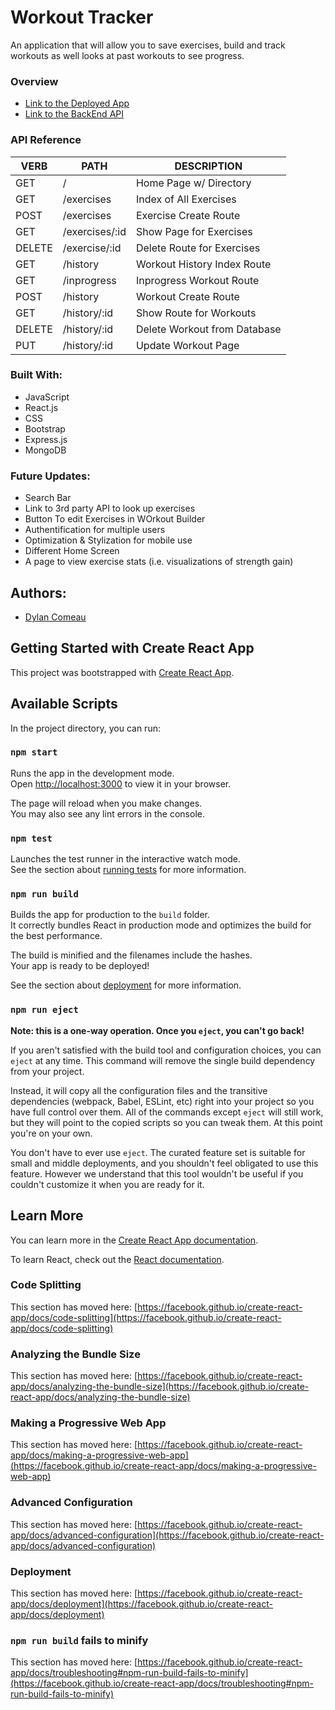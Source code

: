 # Workout Tracker
An application that will allow you to save exercises, build and track workouts as well looks at past workouts to see progress.

### Overview
- [Link to the Deployed App](https://wotrackerdc.herokuapp.com/)
- [Link to the BackEnd API](https://trackerbackenddcc.herokuapp.com/)

### API Reference
   VERB 		 | 		  PATH 		 |  	 DESCRIPTION
------------ | ------------- | -------------------
GET | / | Home Page w/ Directory |
GET | /exercises | Index of All Exercises |
POST | /exercises | Exercise Create Route|
GET | /exercises/:id | Show Page for Exercises |
DELETE | /exercise/:id | Delete Route for Exercises |
GET | /history | Workout History Index Route |
GET | /inprogress| Inprogress Workout Route |
POST | /history| Workout Create Route |
GET | /history/:id | Show Route for Workouts |
DELETE | /history/:id | Delete Workout from Database |
PUT | /history/:id | Update Workout Page |


### Built With:
* JavaScript
* React.js
* CSS
* Bootstrap
* Express.js
* MongoDB

### Future Updates:
* Search Bar
* Link to 3rd party API to look up exercises
* Button To edit Exercises in WOrkout Builder
* Authentification for multiple users
* Optimization & Stylization for mobile use
* Different Home Screen
* A page to view exercise stats (i.e. visualizations of strength gain)


## Authors:
- [Dylan Comeau](https://github.com/comeaudc/)


## Getting Started with Create React App

This project was bootstrapped with [Create React App](https://github.com/facebook/create-react-app).

## Available Scripts

In the project directory, you can run:

### `npm start`

Runs the app in the development mode.\
Open [http://localhost:3000](http://localhost:3000) to view it in your browser.

The page will reload when you make changes.\
You may also see any lint errors in the console.

### `npm test`

Launches the test runner in the interactive watch mode.\
See the section about [running tests](https://facebook.github.io/create-react-app/docs/running-tests) for more information.

### `npm run build`

Builds the app for production to the `build` folder.\
It correctly bundles React in production mode and optimizes the build for the best performance.

The build is minified and the filenames include the hashes.\
Your app is ready to be deployed!

See the section about [deployment](https://facebook.github.io/create-react-app/docs/deployment) for more information.

### `npm run eject`

**Note: this is a one-way operation. Once you `eject`, you can't go back!**

If you aren't satisfied with the build tool and configuration choices, you can `eject` at any time. This command will remove the single build dependency from your project.

Instead, it will copy all the configuration files and the transitive dependencies (webpack, Babel, ESLint, etc) right into your project so you have full control over them. All of the commands except `eject` will still work, but they will point to the copied scripts so you can tweak them. At this point you're on your own.

You don't have to ever use `eject`. The curated feature set is suitable for small and middle deployments, and you shouldn't feel obligated to use this feature. However we understand that this tool wouldn't be useful if you couldn't customize it when you are ready for it.

## Learn More

You can learn more in the [Create React App documentation](https://facebook.github.io/create-react-app/docs/getting-started).

To learn React, check out the [React documentation](https://reactjs.org/).

### Code Splitting

This section has moved here: [https://facebook.github.io/create-react-app/docs/code-splitting](https://facebook.github.io/create-react-app/docs/code-splitting)

### Analyzing the Bundle Size

This section has moved here: [https://facebook.github.io/create-react-app/docs/analyzing-the-bundle-size](https://facebook.github.io/create-react-app/docs/analyzing-the-bundle-size)

### Making a Progressive Web App

This section has moved here: [https://facebook.github.io/create-react-app/docs/making-a-progressive-web-app](https://facebook.github.io/create-react-app/docs/making-a-progressive-web-app)

### Advanced Configuration

This section has moved here: [https://facebook.github.io/create-react-app/docs/advanced-configuration](https://facebook.github.io/create-react-app/docs/advanced-configuration)

### Deployment

This section has moved here: [https://facebook.github.io/create-react-app/docs/deployment](https://facebook.github.io/create-react-app/docs/deployment)

### `npm run build` fails to minify

This section has moved here: [https://facebook.github.io/create-react-app/docs/troubleshooting#npm-run-build-fails-to-minify](https://facebook.github.io/create-react-app/docs/troubleshooting#npm-run-build-fails-to-minify)
